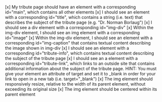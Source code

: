 [x] My tribute page should have an element with a corresponding id="main", which contains all other elements
[x] I should see an element with a corresponding id="title", which contains a string (i.e. text) that describes the subject of the tribute page (e.g. "Dr. Norman Borlaug")
[x] I should see a div element with a corresponding id="img-div"
[x] Within the img-div element, I should see an img element with a corresponding id="image"
[x] Within the img-div element, I should see an element with a corresponding id="img-caption" that contains textual content describing the image shown in img-div
[x] I should see an element with a corresponding id="tribute-info", which contains textual content describing the subject of the tribute page
[x] I should see an a element with a corresponding id="tribute-link", which links to an outside site that contains additional information about the subject of the tribute page. HINT: You must give your element an attribute of target and set it to _blank in order for your link to open in a new tab (i.e. target="_blank")
[x] The img element should responsively resize, relative to the width of its parent element, without exceeding its original size
[x] The img element should be centered within its parent element